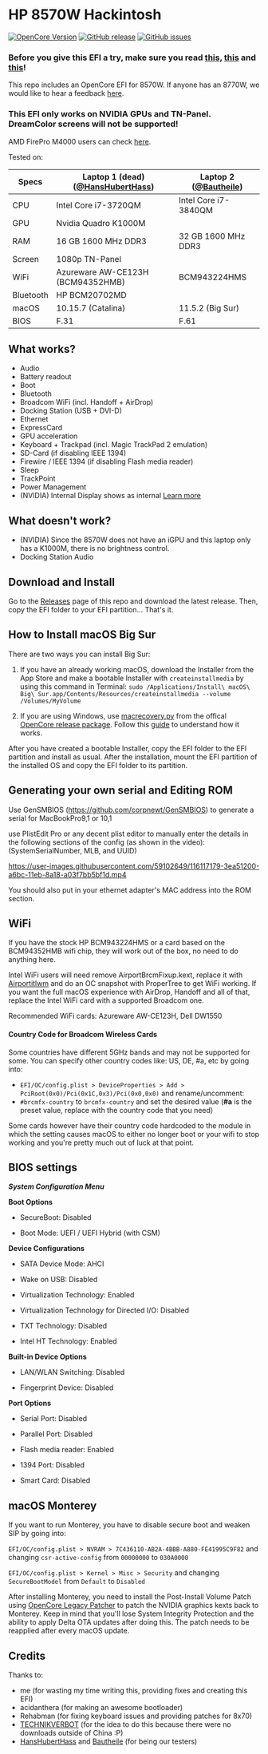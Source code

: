 # HP 8570W Hackintosh

[![OpenCore Version](https://img.shields.io/badge/OpenCore-0.7.7-green.svg)](https://github.com/SkyrilHD/HP-8570W-Hackintosh/)
[![GitHub release](https://img.shields.io/github/tag/SkyrilHD/HP-8570W-Hackintosh.svg)](https://github.com/SkyrilHD/HP-8570W-Hackintosh/releases/)
[![GitHub issues](https://img.shields.io/github/issues/SkyrilHD/HP-8570W-Hackintosh.svg)](https://github.com/SkyrilHD/HP-8570W-Hackintosh/issues/)

### Before you give this EFI a try, make sure you read [this](https://github.com/SkyrilHD/HP-8570W-Hackintosh/issues/10), [this](#BIOS-versions) and [this](#Generating-your-own-serial-and-Editing-ROM)!

This repo includes an OpenCore EFI for 8570W. If anyone has an 8770W, we would like to hear a feedback [here](https://github.com/SkyrilHD/HP-8570W-Hackintosh/issues/14).

### This EFI only works on NVIDIA GPUs and TN-Panel. DreamColor screens will not be supported!

AMD FirePro M4000 users can check [here](https://github.com/SkyrilHD/HP-8570W-Hackintosh/discussions/20).

Tested on:

| Specs | Laptop 1 (dead) ([@HansHubertHass](https://github.com/HansHubertHass)) | Laptop 2 ([@Bautheile](https://github.com/Bautheile)) |
| -- | -- | -- |
| CPU | Intel Core i7-3720QM | Intel Core i7-3840QM |
| GPU | Nvidia Quadro K1000M  | |
| RAM | 16 GB 1600 MHz DDR3  | 32 GB 1600 MHz DDR3 |
| Screen | 1080p TN-Panel  | |
| WiFi | Azureware AW-CE123H (BCM94352HMB) | BCM943224HMS |
| Bluetooth | HP BCM20702MD |
| macOS | 10.15.7 (Catalina) | 11.5.2 (Big Sur) |
| BIOS | F.31 | F.61 |

## What works?

- Audio
- Battery readout
- Boot
- Bluetooth
- Broadcom WiFi (incl. Handoff + AirDrop)
- Docking Station (USB + DVI-D)
- Ethernet
- ExpressCard
- GPU acceleration
- Keyboard + Trackpad (incl. Magic TrackPad 2 emulation)
- SD-Card (if disabling IEEE 1394)
- Firewire / IEEE 1394 (if disabling Flash media reader)
- Sleep
- TrackPoint
- Power Management
- (NVIDIA) Internal Display shows as internal [Learn more](#NVIDIA-Patches)

## What doesn't work?

- (NVIDIA) Since the 8570W does not have an iGPU and this laptop only has a K1000M, there is no brightness control.
- Docking Station Audio

## Download and Install

Go to the [Releases](https://github.com/SkyrilHD/HP-8570W-Hackintosh/releases/) page of this repo and download the latest release. Then, copy the EFI folder to your EFI partition... That's it.

## How to Install macOS Big Sur

There are two ways you can install Big Sur:

1. If you have an already working macOS, download the Installer from the App Store and make a bootable Installer with `createinstallmedia` by using this command in Terminal: `sudo /Applications/Install\ macOS\ Big\ Sur.app/Contents/Resources/createinstallmedia --volume /Volumes/MyVolume`

2. If you are using Windows, use [macrecovery.py](https://github.com/acidanthera/OpenCorePkg/tree/master/Utilities/macrecovery) from the offical [OpenCore release package](https://github.com/acidanthera/OpenCorePkg/releases/). Follow this [guide](https://dortania.github.io/OpenCore-Install-Guide/installer-guide/winblows-install.html) to understand how it works.

After you have created a bootable Installer, copy the EFI folder to the EFI partition and install as usual. After the installation, mount the EFI partition of the installed OS and copy the EFI folder to its partition.

## Generating your own serial and Editing ROM

Use GenSMBIOS (https://github.com/corpnewt/GenSMBIOS) to generate a serial for MacBookPro9,1 or 10,1

use PlistEdit Pro or any decent plist editor to manually enter the details in the following sections of the config (as shown in the video): (SystemSerialNumber, MLB, and UUID)

https://user-images.githubusercontent.com/59102649/116117179-3ea51200-a6bc-11eb-8a18-a03f7bb5bf1d.mp4

You should also put in your ethernet adapter's MAC address into the ROM section.

## WiFi

If you have the stock HP BCM943224HMS or a card based on the BCM94352HMB wifi chip, they will work out of the box, no need to do anything here.

Intel WiFi users will need remove AirportBrcmFixup.kext, replace it with [Airportitlwm](https://github.com/OpenIntelWireless/itlwm/releases) and do an OC snapshot with ProperTree to get WiFi working. If you want the full macOS experience with AirDrop, Handoff and all of that, replace the Intel WiFi card with a supported Broadcom one.

Recommended WiFi cards: Azureware AW-CE123H, Dell DW1550

#### Country Code for Broadcom Wireless Cards

Some countries have different 5GHz bands and may not be supported for some. 
You can specify other country codes like: US, DE, #a, etc by going into:

- `EFI/OC/config.plist > DeviceProperties > Add > PciRoot(0x0)/Pci(0x1C,0x3)/Pci(0x0,0x0)` and rename/uncomment:
- `#brcmfx-country` to `brcmfx-country` and set the desired value (**#a** is the preset value, replace with the country code that you need)

Some cards however have their country code hardcoded to the module in which the setting causes macOS to either no longer boot or your wifi to stop working and you're pretty much out of luck at that point.

## BIOS settings

***System Configuration Menu***

**Boot Options**

* SecureBoot: Disabled

* Boot Mode: UEFI / UEFI Hybrid (with CSM)

**Device Configurations**
    
* SATA Device Mode: AHCI

* Wake on USB: Disabled

* Virtualization Technology: Enabled

* Virtualization Technology for Directed I/O: Disabled

* TXT Technology: Disabled

* Intel HT Technology: Enabled

**Built-in Device Options**
    
* LAN/WLAN Switching: Disabled

* Fingerprint Device: Disabled

**Port Options**
    
* Serial Port: Disabled

* Parallel Port: Disabled

* Flash media reader: Enabled

* 1394 Port: Disabled

* Smart Card: Disabled

## macOS Monterey

If you want to run Monterey, you have to disable secure boot and weaken SIP by going into:

`EFI/OC/config.plist > NVRAM > 7C436110-AB2A-4BBB-A880-FE41995C9F82` and changing `csr-active-config` from `00000000` to `030A0000`

`EFI/OC/config.plist > Kernel > Misc > Security` and changing `SecureBootModel` from `Default` to `Disabled`

After installing Monterey, you need to install the Post-Install Volume Patch using [OpenCore Legacy Patcher](https://github.com/dortania/OpenCore-Legacy-Patcher/releases) to patch the NVIDIA graphics kexts back to Monterey. Keep in mind that you'll lose System Integrity Protection and the ability to apply Delta OTA updates after doing this.
The patch needs to be reapplied after every macOS update.

## Credits

Thanks to:

- me (for wasting my time writing this, providing fixes and creating this EFI)
- acidanthera (for making an awesome bootloader)
- Rehabman (for fixing keyboard issues and providing patches for 8x70)
- [TECHNIKVERBOT](https://github.com/TECHNIKVERBOT) (for the idea to do this because there were no downloads outside of China :P)
- [HansHubertHass](https://github.com/HansHubertHass) and [Bautheile](https://github.com/Bautheile) (for being our testers)
